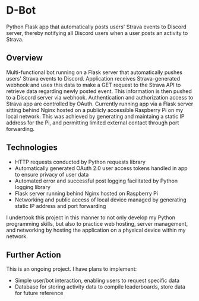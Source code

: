 <h1>D-Bot</h1>

Python Flask app that automatically posts users' Strava events to Discord server, thereby notifying all Discord users when a user posts an activity to Strava.

<h2>Overview</h2>

Multi-functional bot running on a Flask server that automatically pushes users' Strava events to Discord. Application receives Strava-generated webhook and uses this data to make a GET request to the Strava API to retrieve data regarding newly posted event. This information is then pushed to a Discord server via webhook. Authentication and authorization access to Strava app are controlled by OAuth. Currently running app via a Flask server sitting behind Nginx hosted on a publicly accessible Raspberry Pi on my local network. This was achieved by generating and maintaing a static IP address for the Pi, and permitting limited external contact through port forwarding.

<h2>Technologies</h2>
<ul>
<li>HTTP requests conducted by Python requests library</li>
<li>Automatically generated OAuth 2.0 user access tokens handled in app to ensure privacy of user data</li>
<li>Automated error and successful post logging facilitated by Python logging library</li>
<li>Flask server running behind Nginx hosted on Raspberry Pi</li>
<li>Networking and public access of local device managed by generating static IP address and port forwarding</li>
</ul>

I undertook this project in this manner to not only develop my Python programming skills, but also to practice web hosting, server management, and networking by hosting the application on a physical device within my network.

<h2>Further Action</h2>

This is an ongoing project. I have plans to implement:
- Simple user/bot interaction, enabling users to request specific data
- Database for storing activity data to compile leaderboards, store data for future reference
